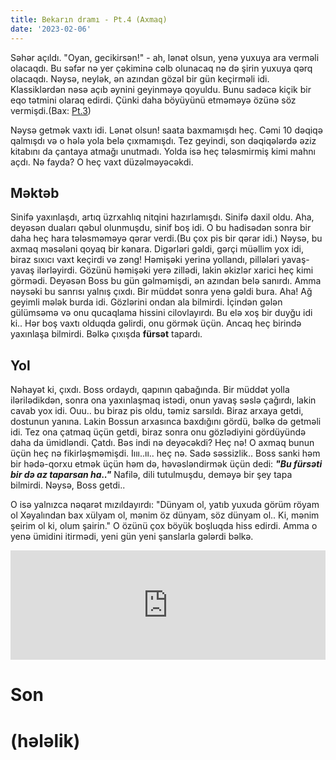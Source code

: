 ```yaml
---
title: Bekarın dramı - Pt.4 (Axmaq)
date: '2023-02-06'
---
```


Səhər açıldı. "Oyan, gecikirsən!" - ah, lənət olsun, yenə yuxuya ara verməli olacaqdı. Bu səfər nə yer çəkiminə cəlb olunacaq nə də şirin yuxuya qərq olacaqdı. Nəysə, neylək, ən azından gözəl bir gün keçirməli idi. Klassiklərdən nəsə açıb əynini geyinməyə qoyuldu. Bunu sadəcə kiçik bir eqo tətmini olaraq edirdi. Çünki daha böyüyünü etməməyə özünə söz vermişdi.(Bax: [Pt.3](https://serguzeshti-bekar.vercel.app/bendler/bekarin-drami-pt3))

Nəysə getmək vaxtı idi. Lənət olsun! saata baxmamışdı heç. Cəmi 10 dəqiqə qalmışdı və o hələ yola belə çıxmamışdı. Tez geyindi, son dəqiqələrdə əziz kitabını da çantaya atmağı unutmadı. Yolda isə heç tələsmirmiş kimi mahnı açdı. Nə fayda? O heç vaxt düzəlməyəcəkdi.

## Məktəb

Sinifə yaxınlaşdı, artıq üzrxahlıq nitqini hazırlamışdı. Sinifə daxil oldu. Aha, deyəsən duaları qəbul olunmuşdu, sinif boş idi. O bu hadisədən sonra bir daha heç hara tələsməməyə qərar verdi.(Bu çox pis bir qərar idi.) Nəysə, bu axmaq məsələni qoyaq bir kənara. Digərləri gəldi, gərçi müəllim yox idi, biraz sıxıcı vaxt keçirdi və zəng! Həmişəki yerinə yollandı, pillələri yavaş-yavaş ilərləyirdi. Gözünü həmişəki yerə zillədi, lakin əkizlər xarici heç kimi görmədi. Deyəsən Boss bu gün gəlməmişdi, ən azından belə sanırdı. Amma nəysəki bu sanrısı yalnış çıxdı. Bir müddət sonra yenə gəldi bura. Aha! Ağ geyimli mələk burda idi. Gözlərini ondan ala bilmirdi. İçindən gələn gülümsəmə və onu qucaqlama hissini cilovlayırdı. Bu elə xoş bir duyğu idi ki.. Hər boş vaxtı olduqda gəlirdi, onu görmək üçün. Ancaq heç birində yaxınlaşa bilmirdi. Bəlkə çıxışda **fürsət** tapardı.

## Yol

Nəhayət ki, çıxdı. Boss ordaydı, qapının qabağında. Bir müddət yolla ilərilədikdən, sonra ona yaxınlaşmaq istədi, onun yavaş səslə çağırdı, lakin cavab yox idi. Ouu.. bu biraz pis oldu, təmiz sarsıldı. Biraz arxaya getdi, dostunun yanına. Lakin Bossun arxasınca baxdığını gördü, bəlkə də getməli idi. Tez ona çatmaq üçün getdi, biraz sonra onu gözlədiyini gördüyündə daha da ümidləndi. Çatdı. Bəs indi nə deyəcəkdi? Heç nə! O axmaq bunun üçün heç nə fikirləşməmişdi. Iııı..ıı.. heç nə. Sadə səssizlik.. Boss sanki həm bir hədə-qorxu etmək üçün həm də, həvəsləndirmək üçün dedi: **_"Bu fürsəti bir də az taparsan ha.."_** Nafilə, dili tutulmuşdu, deməyə bir şey tapa bilmirdi. Nəysə, Boss getdi..

O isə yalnızca nəqarət mızıldayırdı: "Dünyam ol, yatıb yuxuda görüm röyam ol Xəyalından bax xülyam ol, mənim öz dünyam, söz dünyam ol.. Ki, mənim şeirim ol ki, olum şairin." O özünü çox böyük boşluqda hiss edirdi. Amma o yenə ümidini itirmədi, yeni gün yeni şanslarla gələrdi bəlkə.

<iframe title="Dünyam ol" allow="autoplay *; encrypted-media *; fullscreen *; clipboard-write" frameborder="0" height="175" style="width:100%;max-width:660px;overflow:hidden;background:transparent;" sandbox="allow-forms allow-popups allow-same-origin allow-scripts allow-storage-access-by-user-activation allow-top-navigation-by-user-activation" src="https://embed.music.apple.com/us/album/d%C3%BCnyam-ol-feat-ogb/1558147434?i=1558147602"></iframe>

# Son

# (hələlik)
